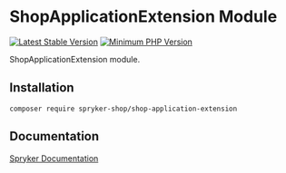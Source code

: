 # ShopApplicationExtension Module
[![Latest Stable Version](https://poser.pugx.org/spryker-shop/shop-application-extension/v/stable.svg)](https://packagist.org/packages/spryker-shop/shop-application-extension)
[![Minimum PHP Version](https://img.shields.io/badge/php-%3E%3D%207.3-8892BF.svg)](https://php.net/)

ShopApplicationExtension module.

## Installation

```
composer require spryker-shop/shop-application-extension
```

## Documentation

[Spryker Documentation](https://academy.spryker.com)

